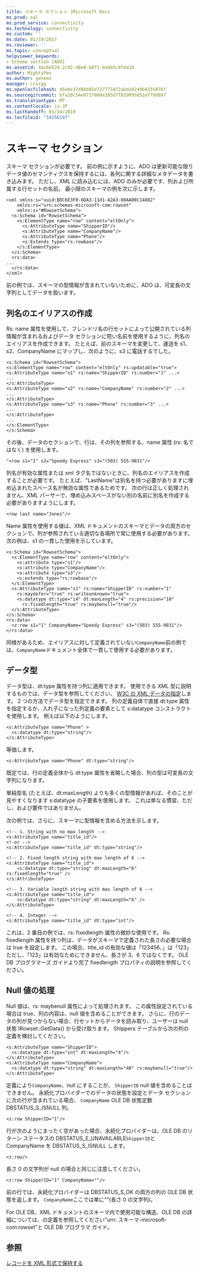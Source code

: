 ```yaml
---
title: スキーマ セクション |Microsoft Docs
ms.prod: sql
ms.prod_service: connectivity
ms.technology: connectivity
ms.custom: ''
ms.date: 01/19/2017
ms.reviewer: ''
ms.topic: conceptual
helpviewer_keywords:
- Schema section [ADO]
ms.assetid: 4ac6e524-2c92-48e8-b871-0a4b5c8fda18
author: MightyPen
ms.author: genemi
manager: craigg
ms.openlocfilehash: 45e8e37d8bb85e727771072abda9249b8155076f
ms.sourcegitcommit: bfa10c54e871700de285d7f819095d51ef70d997
ms.translationtype: MT
ms.contentlocale: ja-JP
ms.lasthandoff: 01/14/2019
ms.locfileid: "54256197"
---
```

# <a name="schema-section"></a>スキーマ セクション
スキーマ セクションが必要です。 前の例に示すように、ADO は更新可能な限りデータ値のセマンティクスを保持するには、各列に関する詳細なメタデータを書き込みます。 ただし、XML に読み込むには、ADO のみが必要です、列および所属する行セットの名前。 最小限のスキーマの例を次に示します。  
  
```  
<xml xmlns:s="uuid:BDC6E3F0-6DA3-11d1-A2A3-00AA00C14882"  
    xmlns:rs="urn:schemas-microsoft-com:rowset"  
    xmlns:z="#RowsetSchema">  
  <s:Schema id="RowsetSchema">  
    <s:ElementType name="row" content="eltOnly">  
      <s:AttributeType name="ShipperID"/>  
      <s:AttributeType name="CompanyName"/>  
      <s:AttributeType name="Phone"/>  
      <s:Extends type="rs:rowbase"/>  
    </s:ElementType>  
  </s:Schema>  
  <rs:data>  
...  
  </rs:data>  
</xml>  
```  
  
 前の例では、スキーマの型情報が含まれていないために、ADO は、可変長の文字列としてデータを扱います。  
  
## <a name="creating-aliases-for-column-names"></a>列名のエイリアスの作成  
 Rs: name 属性を使用して、フレンドリ名の行セットによって公開されている列情報が含まれるおよびデータ セクションに短い名前を使用するように、列名のエイリアスを作成できます。 たとえば、前のスキーマを変更して、運送を s1、s2、CompanyName にマップし、次のように、s3 に電話するでした。  
  
```  
<s:Schema id="RowsetSchema">   
<s:ElementType name="row" content="eltOnly" rs:updatable="true">   
<s:AttributeType name="s1" rs:name="ShipperID" rs:number="1" ...>   
...  
</s:AttributeType>   
<s:AttributeType name="s2" rs:name="CompanyName" rs:number="2" ...>   
...  
</s:AttributeType>   
<s:AttributeType name="s3" rs:name="Phone" rs:number="3" ...>   
...  
</s:AttributeType>   
...  
</s:ElementType>   
</s:Schema>  
```  
  
 その後、データのセクションで、行は、その列を参照する、name 属性 (rs: 名ではなく) を使用します。  
  
```  
"<row s1="1" s2="Speedy Express" s3="(503) 555-9831"/>  
```  
  
 列名が有効な属性または xml タグ名ではないときに、列名のエイリアスを作成することが必要です。 たとえば、"LastName"は別名を持つ必要がありますに埋め込まれたスペース名が無効な属性であるためです。 次の行は正しく処理されません、XML パーサーで、埋め込みスペースがない別の名前に別名を作成する必要がありますようにします。  
  
```  
<row last name="Jones"/>  
```  
  
 Name 属性を使用する値は、XML ドキュメントのスキーマとデータの両方のセクションで、列が参照されている適切な各場所で常に使用する必要があります。 次の例は、s1 の一貫した使用を示しています。  
  
```  
<s:Schema id="RowsetSchema">  
  <s:ElementType name="row" content="eltOnly">  
    <s:attribute type="s1"/>  
    <s:attribute type="CompanyName"/>  
    <s:attribute type="s3"/>  
    <s:extends type="rs:rowbase"/>  
  </s:ElementType>  
  <s:AttributeType name="s1" rs:name="ShipperID" rs:number="1"   
    rs:maydefer="true" rs:writeunknown="true">  
    <s:datatype dt:type="i4" dt:maxLength="4" rs:precision="10"   
      rs:fixedlength="true" rs:maybenull="true"/>  
  </s:AttributeType>  
</s:Schema>  
<rs:data>  
  <z:row s1="1" CompanyName="Speedy Express" s3="(503) 555-9831"/>  
</rs:data>  
```  
  
 同様があるため、エイリアスに対して定義されていない`CompanyName`前の例では、`CompanyName`ドキュメント全体で一貫して使用する必要があります。  
  
## <a name="data-types"></a>データ型  
 データ型は、dt:type 属性を持つ列に適用できます。 使用できる XML 型に説明するものでは、データ型を参照してください、 [W3C の XML データの指定](http://www.w3.org/TR/1998/NOTE-XML-data/)します。 2 つの方法でデータ型を指定できます。 列の定義自体で直接 dt:type 属性を指定するか、入れ子になった列定義の要素として s:datatype コンストラクトを使用します。 例えば以下のようにします。  
  
```  
<s:AttributeType name="Phone" >  
  <s:datatype dt:type="string"/>  
</s:AttributeType>  
```  
  
 等価します。  
  
```  
<s:AttributeType name="Phone" dt:type="string"/>  
```  
  
 既定では、行の定義全体から dt:type 属性を省略した場合、列の型は可変長の文字列になります。  
  
 単純型名 (たとえば、dt:maxLength) よりも多くの型情報があれば、そのことが見やすくなります s:datatype の子要素を使用します。 これは単なる慣習、ただし、および要件ではありません。  
  
 次の例では、さらに、スキーマに型情報を含める方法を示します。  
  
```  
<!-- 1. String with no max length -->  
<s:AttributeType name="title_id"/>  
<!-or -->  
<s:AttributeType name="title_id" dt:type="string"/>  
  
<!-- 2. Fixed length string with max length of 6 -->  
<s:AttributeType name="title_id">  
    <s:datatype dt:type="string" dt:maxLength="6" rs:fixedlength="true" />  
</s:AttributeType>  
  
<!-- 3. Variable length string with max length of 6 -->  
<s:AttributeType name="title_id">  
    <s:datatype dt:type="string" dt:maxLength="6" />  
</s:AttributeType>  
  
<!-- 4. Integer -->  
<s:AttributeType name="title_id" dt:type="int"/>  
```  
  
 これは、2 番目の例では、rs: fixedlength 属性の微妙な使用です。 Rs: fixedlength 属性を持つ列は、データがスキーマで定義された長さの必要な場合は true を設定します。 この場合、title_id の有効な値は「123456、」は「123」 ただし、「123」は有効なためにできません、長さが 3、6 ではなくです。 OLE DB プログラマーズ ガイドより完了 fixedlength プロパティの説明を参照してください。  
  
## <a name="handling-nulls"></a>Null 値の処理  
 Null 値は、rs: maybenull 属性によって処理されます。 この属性設定されている場合は true、列の内容は、null 値を含めることができます。 さらに、行のデータの列が見つからない場合、行セットからデータを読み取り、ユーザーは null 状態 IRowset::GetData() から受け取ります。 Shippers テーブルから次の列の定義を検討してください。  
  
```  
<s:AttributeType name="ShipperID">  
  <s:datatype dt:type="int" dt:maxLength="4"/>  
</s:AttributeType>  
<s:AttributeType name="CompanyName">  
  <s:datatype dt:type="string" dt:maxLength="40" rs:maybenull="true"/>  
</s:AttributeType>  
```  
  
 定義により`CompanyName`、null にすることが、 `ShipperID` null 値を含めることはできません。 永続化プロバイダーでのデータの状態を設定とデータ セクションに次の行が含まれている場合、 `CompanyName` OLE DB 状態定数 DBSTATUS_S_ISNULL 列。  
  
```  
<z:row ShipperID="1"/>  
```  
  
 行が次のようにまったく空があった場合、永続化プロバイダーは、OLE DB のリターン ステータスの DBSTATUS_E_UNAVAILABLE`ShipperID`と CompanyName を DBSTATUS_S_ISNULL します。  
  
```  
<z:row/>   
```  
  
 長さ 0 の文字列が null の場合と同じに注意してください。  
  
```  
<z:row ShipperID="1" CompanyName=""/>  
```  
  
 前の行では、永続化プロバイダーは DBSTATUS_S_OK の両方の列の OLE DB 状態を返します。 `CompanyName`ここでは単に""(長さ 0 の文字列)。  
  
 For OLE DB、XML ドキュメントのスキーマ内で使用可能な構造、OLE DB の詳細については、の定義を参照してください"urn: スキーマ-microsoft-com:rowset"と OLE DB プログラマ ガイド。  
  
## <a name="see-also"></a>参照  
 [レコードを XML 形式で保持する](../../../ado/guide/data/persisting-records-in-xml-format.md)
